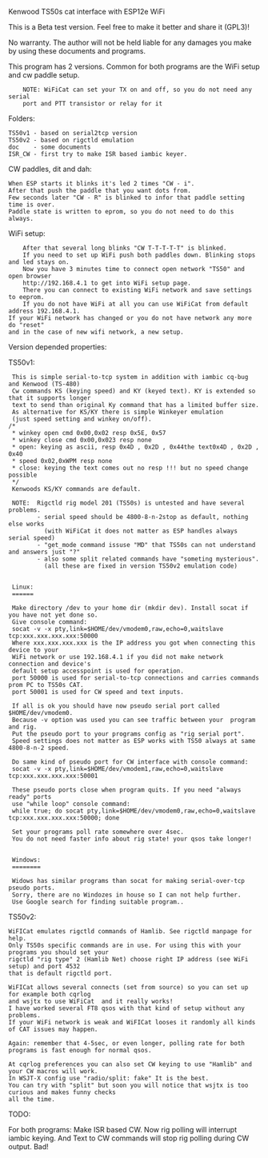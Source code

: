Kenwood TS50s cat interface with ESP12e WiFi

 This is a Beta test version.
 Feel free to make it better and share it (GPL3)!

 No warranty.
 The author will not be held liable for any damages you make by using these documents and programs.

 This program has 2 versions.
 Common for both programs are the WiFi setup and cw paddle setup.

        NOTE: WiFiCat can set your TX on and off, so you do not need any serial 
        port and PTT transistor or relay for it


Folders:

	TS50v1 - based on serial2tcp version
	TS50v2 - based on rigctld emulation
	doc    - some documents
	ISR_CW - first try to make ISR based iambic keyer.


CW paddles, dit and dah:
	
	When ESP starts it blinks it's led 2 times "CW - i". 
	After that push the paddle that you want dots from. 
	Few seconds later "CW - R" is blinked to infor that paddle setting time is over. 
	Paddle state is written to eprom, so you do not need to do this always.
        
WiFi setup:
        
        After that several long blinks "CW T-T-T-T-T" is blinked.
        If you need to set up WiFi push both paddles down. Blinking stops and led stays on.
        Now you have 3 minutes time to connect open network "TS50" and open browser 
        http://192.168.4.1 to get into WiFi setup page.
        There you can connect to existing WiFi network and save settings to eeprom. 
        If you do not have WiFi at all you can use WiFiCat from default address 192.168.4.1.
	If your WiFi network has changed or you do not have network any more do "reset" 
	and in the case of new wifi network, a new setup.


Version depended properties:

TS50v1: 

     This is simple serial-to-tcp system in addition with iambic cq-bug and Kenwood (TS-480)
     Cw commands KS (keying speed) and KY (keyed text). KY is extended so that it supports longer 
     text to send than original Ky command that has a limited buffer size.
     As alternative for KS/KY there is simple Winkeyer emulation 
     (just speed setting and winkey on/off).
    /*
     * winkey open cmd 0x00,0x02 resp 0x5E, 0x57
     * winkey close cmd 0x00,0x023 resp none
     * open: keying as ascii, resp 0x4D , 0x2D , 0x44the text0x4D , 0x2D , 0x40
     * speed 0x02,0xWPM resp none
     * close: keying the text comes out no resp !!! but no speed change possible
     */
     Kenwoods KS/KY commands are default.
  
     NOTE:  Rigctld rig model 201 (TS50s) is untested and have several problems.
            - serial speed should be 4800-8-n-2stop as default, nothing else works 
              (with WiFiCat it does not matter as ESP handles always serial speed)
            - "get_mode command issuse "MD" that TS50s can not understand and answers just "?"
            - also some split related commands have "someting mysterious".
              (all these are fixed in version TS50v2 emulation code)


     Linux:
     ======

     Make directory /dev to your home dir (mkdir dev). Install socat if you have not yet done so.
     Give console command: 
     socat -v -x pty,link=$HOME/dev/vmodem0,raw,echo=0,waitslave tcp:xxx.xxx.xxx.xxx:50000
     Where xxx.xxx.xxx.xxx is the IP address you got when connecting this device to your 
     WiFi network or use 192.168.4.1 if you did not make network connection and device's 
     default setup accesspoint is used for operation.
     port 50000 is used for serial-to-tcp connections and carries commands prom PC to TS50s CAT.
     port 50001 is used for CW speed and text inputs.

     If all is ok you should have now pseudo serial port called $HOME/dev/vmodem0. 
     Because -v option was used you can see traffic between your  program and rig. 
     Put the pseudo port to your programs config as "rig serial port". 
     Speed settings does not matter as ESP works with TS50 always at same 4800-8-n-2 speed.

     Do same kind of pseudo port for CW interface with console command: 
     socat -v -x pty,link=$HOME/dev/vmodem1,raw,echo=0,waitslave tcp:xxx.xxx.xxx.xxx:50001

     These pseudo ports close when program quits. If you need "always ready" ports 
     use "while loop" console command:
     while true; do socat pty,link=$HOME/dev/vmodem0,raw,echo=0,waitslave tcp:xxx.xxx.xxx.xxx:50000; done
   
     Set your programs poll rate somewhere over 4sec. 
     You do not need faster info about rig state! your qsos take longer!
   

     Windows:
     ========

     Widows has similar programs than socat for making serial-over-tcp pseudo ports.
     Sorry, there are no Windozes in house so I can not help further.
     Use Google search for finding suitable program..

	  

TS50v2:

    WiFICat emulates rigctld commands of Hamlib. See rigctld manpage for help. 
    Only TS50s specific commands are in use. For using this with your programs you should set your 
    rigctld "rig type" 2 (Hamlib Net) choose right IP address (see WiFi setup) and port 4532
    that is default rigctld port.

    WiFICat allows several connects (set from source) so you can set up for example both cqrlog 
    and wsjtx to use WiFiCat  and it really works!
    I have worked several FT8 qsos with that kind of setup without any problems.
    If your WiFi network is weak and WiFICat looses it randomly all kinds of CAT issues may happen.

    Again: remember that 4-5sec, or even longer, polling rate for both programs is fast enough for normal qsos.

    At cqrlog preferences you can also set CW keying to use "Hamlib" and your CW macros will work.
    In WSJT-X config use "radio/split: fake" It is the best. 
    You can try with "split" but soon you will notice that wsjtx is too curious and makes funny checks
    all the time.


TODO:

   For both programs: Make ISR based CW. 
   Now rig polling will interrupt iambic keying. And Text to CW commands will stop rig polling during CW output. 
   Bad!




